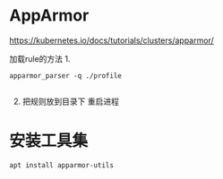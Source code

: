 #  AppArmor

https://kubernetes.io/docs/tutorials/clusters/apparmor/  



加载rule的方法
1.
```
apparmor_parser -q ./profile


```

2. 把规则放到目录下 重启进程



#  安装工具集

```
apt install apparmor-utils
```
